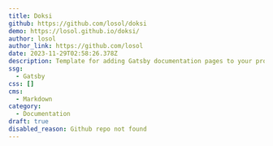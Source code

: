 ```yaml
---
title: Doksi
github: https://github.com/losol/doksi
demo: https://losol.github.io/doksi/
author: losol
author_link: https://github.com/losol
date: 2023-11-29T02:58:26.378Z
description: Template for adding Gatsby documentation pages to your projects
ssg:
  - Gatsby
css: []
cms:
  - Markdown
category:
  - Documentation
draft: true
disabled_reason: Github repo not found
---
```

